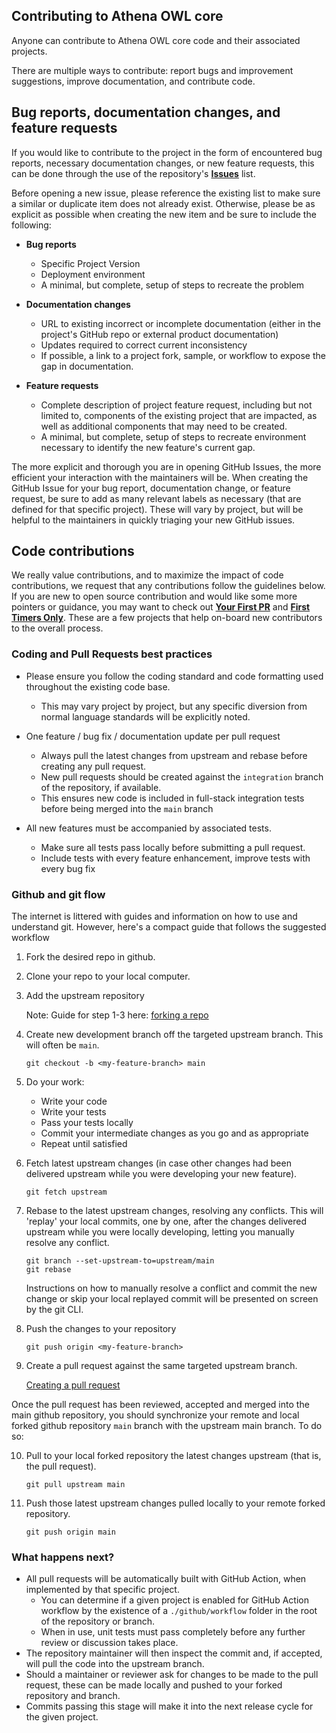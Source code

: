 ## Contributing to Athena OWL core

Anyone can contribute to Athena OWL core code and their associated projects.

There are multiple ways to contribute: report bugs and improvement suggestions, improve documentation, and contribute code.


## Bug reports, documentation changes, and feature requests

If you would like to contribute to the project in the form of encountered bug reports, necessary documentation changes, or new feature requests, this can be done through the use of the repository's [**Issues**](#) list.  

Before opening a new issue, please reference the existing list to make sure a similar or duplicate item does not already exist.  Otherwise, please be as explicit as possible when creating the new item and be sure to include the following:

- **Bug reports**

  - Specific Project Version
  - Deployment environment
  - A minimal, but complete, setup of steps to recreate the problem

- **Documentation changes**

  - URL to existing incorrect or incomplete documentation (either in the project's GitHub repo or external product documentation)
  - Updates required to correct current inconsistency
  - If possible, a link to a project fork, sample, or workflow to expose the gap in documentation.

- **Feature requests**

  - Complete description of project feature request, including but not limited to, components of the existing project that are impacted, as well as additional components that may need to be created.
  - A minimal, but complete, setup of steps to recreate environment necessary to identify the new feature's current gap.

The more explicit and thorough you are in opening GitHub Issues, the more efficient your interaction with the maintainers will be.  When creating the GitHub Issue for your bug report, documentation change, or feature request, be sure to add as many relevant labels as necessary (that are defined for that specific project).  These will vary by project, but will be helpful to the maintainers in quickly triaging your new GitHub issues.

## Code contributions

We really value contributions, and to maximize the impact of code contributions, we request that any contributions follow the guidelines below.  If you are new to open source contribution and would like some more pointers or guidance, you may want to check out [**Your First PR**](http://yourfirstpr.github.io/) and [**First Timers Only**](https://www.firsttimersonly.com/).  These are a few projects that help on-board new contributors to the overall process.

### Coding and Pull Requests best practices

- Please ensure you follow the coding standard and code formatting used throughout the existing code base.

  - This may vary project by project, but any specific diversion from normal language standards will be explicitly noted.

- One feature / bug fix / documentation update per pull request

  - Always pull the latest changes from upstream and rebase before creating any pull request.  
  - New pull requests should be created against the `integration` branch of the repository, if available.
  - This ensures new code is included in full-stack integration tests before being merged into the `main` branch

- All new features must be accompanied by associated tests.

  - Make sure all tests pass locally before submitting a pull request.
  - Include tests with every feature enhancement, improve tests with every bug fix

### Github and git flow

The internet is littered with guides and information on how to use and understand git.
However, here's a compact guide that follows the suggested workflow

1. Fork the desired repo in github.

2. Clone your repo to your local computer.

3. Add the upstream repository

    Note: Guide for step 1-3 here: [forking a repo](https://help.github.com/articles/fork-a-repo/)

4. Create new development branch off the targeted upstream branch.  This will often be `main`.

    ```
    git checkout -b <my-feature-branch> main
    ```

5. Do your work:

   - Write your code
   - Write your tests
   - Pass your tests locally
   - Commit your intermediate changes as you go and as appropriate
   - Repeat until satisfied

6. Fetch latest upstream changes (in case other changes had been delivered upstream while you were developing your new feature).

    ```
    git fetch upstream
    ```
    
7. Rebase to the latest upstream changes, resolving any conflicts. This will 'replay' your local commits, one by one, after the changes delivered upstream while you were locally developing, letting you manually resolve any conflict.

    ```
    git branch --set-upstream-to=upstream/main
    git rebase
    ```

    Instructions on how to manually resolve a conflict and commit the new change or skip your local replayed commit will be presented on screen by the git CLI.

8. Push the changes to your repository

    ```
    git push origin <my-feature-branch>
    ```

9. Create a pull request against the same targeted upstream branch.

    [Creating a pull request](https://help.github.com/articles/creating-a-pull-request/)

Once the pull request has been reviewed, accepted and merged into the main github repository, you should synchronize your remote and local forked github repository `main` branch with the upstream main branch. To do so:

10. Pull to your local forked repository the latest changes upstream (that is, the pull request).

    ```
    git pull upstream main
    ```

11. Push those latest upstream changes pulled locally to your remote forked repository.

    ```
    git push origin main
    ```

### What happens next?

- All pull requests will be automatically built with GitHub Action, when implemented by that specific project.
  - You can determine if a given project is enabled for GitHub Action workflow by the existence of a `./github/workflow` folder in the root of the repository or branch.
  - When in use, unit tests must pass completely before any further review or discussion takes place.
- The repository maintainer will then inspect the commit and, if accepted, will pull the code into the upstream branch.
- Should a maintainer or reviewer ask for changes to be made to the pull request, these can be made locally and pushed to your forked repository and branch.
- Commits passing this stage will make it into the next release cycle for the given project.